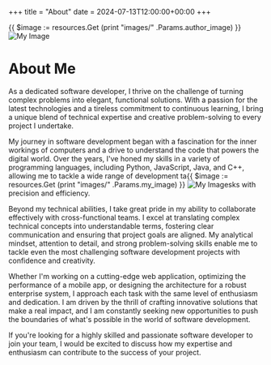 +++
title = "About"
date = 2024-07-13T12:00:00+00:00
+++

{{ $image := resources.Get (print "images/" .Params.author_image) }}
<img src="{{ $image.Permalink }}" alt="My Image">

# About Me   

As a dedicated software developer, I thrive on the challenge of turning complex problems into elegant, functional solutions. With a passion for the latest technologies and a tireless commitment to continuous learning, I bring a unique blend of technical expertise and creative problem-solving to every project I undertake.

My journey in software development began with a fascination for the inner workings of computers and a drive to understand the code that powers the digital world. Over the years, I've honed my skills in a variety of programming languages, including Python, JavaScript, Java, and C++, allowing me to tackle a wide range of development ta{{ $image := resources.Get (print "images/" .Params.my_image) }}
<img src="{{ $image.Permalink }}" alt="My Image">sks with precision and efficiency.

Beyond my technical abilities, I take great pride in my ability to collaborate effectively with cross-functional teams. I excel at translating complex technical concepts into understandable terms, fostering clear communication and ensuring that project goals are aligned. My analytical mindset, attention to detail, and strong problem-solving skills enable me to tackle even the most challenging software development projects with confidence and creativity.

Whether I'm working on a cutting-edge web application, optimizing the performance of a mobile app, or designing the architecture for a robust enterprise system, I approach each task with the same level of enthusiasm and dedication. I am driven by the thrill of crafting innovative solutions that make a real impact, and I am constantly seeking new opportunities to push the boundaries of what's possible in the world of software development.

If you're looking for a highly skilled and passionate software developer to join your team, I would be excited to discuss how my expertise and enthusiasm can contribute to the success of your project.